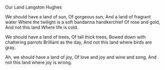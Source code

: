 Our Land
Langston Hughes

We should have a land of sun, 
Of gorgeous sun, 
And a land of fragrant water
Where the twilight is a soft bandanna handkerchief
Of rose and gold, 
And not this land
Where life is cold.

We should have a land of trees,
Of tall thick trees,
Bowed down with chattering parrots
Brilliant as the day,
And not this land where birds are gray.

Ah, we should have a land of joy, 
Of love and joy and wine and song, 
And not this land where joy is wrong.